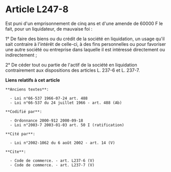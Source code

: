 # Article L247-8

Est puni d'un emprisonnement de cinq ans et d'une amende de 60000 F le fait, pour un liquidateur, de mauvaise foi :

1° De faire des biens ou du crédit de la société en liquidation, un usage qu'il sait contraire à l'intérêt de celle-ci, à des
fins personnelles ou pour favoriser une autre société ou entreprise dans laquelle il est intéressé directement ou
indirectement ;

2° De céder tout ou partie de l'actif de la société en liquidation contrairement aux dispositions des articles L. 237-6 et L.
237-7.

**Liens relatifs à cet article**

	**Anciens textes**:

	  - Loi n°66-537 1966-07-24 art. 488
	  - Loi n°66-537 du 24 juillet 1966 - art. 488 (Ab)

	**Codifié par**:

	  - Ordonnance 2000-912 2000-09-18
	  - Loi n°2003-7 2003-01-03 art. 50 I (ratification)

	**Cité par**:

	  - Loi n°2002-1062 du 6 août 2002 - art. 14 (V)

	**Cite**:

	  - Code de commerce. - art. L237-6 (V)
	  - Code de commerce. - art. L237-7 (V)

